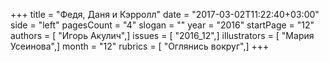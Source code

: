 +++
title = "Федя, Даня и Кэрролл"
date = "2017-03-02T11:22:40+03:00"
side = "left"
pagesCount = "4"
slogan = ""
year = "2016"
startPage = "12"
authors = [ "Игорь Акулич",]
issues = [ "2016_12",]
illustrators = [ "Мария Усеинова",]
month = "12"
rubrics = [ "Оглянись вокруг",]
+++
